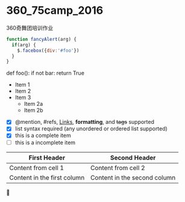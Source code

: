 # 360_75camp_2016
360奇舞团培训作业
```javascript
function fancyAlert(arg) {
  if(arg) {
    $.facebox({div:'#foo'})
  }
}
```

def foo():
    if not bar:
        return True
        
* Item 1
* Item 2
* Item 3
  * Item 2a
  * Item 2b
  
- [x] @mention, #refs, [Links](),  **formatting**, and <del>tags</del> supported
- [x] list syntax required (any unordered or ordered list supported)
- [x] this is a complete item
- [ ] this is a incomplete item

First Header | Second Header
------------ |  -------------
Content from cell 1 | Content from cell 2
Content in the first column | Content in the second column

:see_no_evil:
